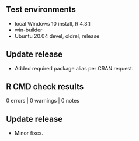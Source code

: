 ## Test environments

* local Windows 10 install, R 4.3.1
* win-builder
* Ubuntu 20.04 devel, oldrel, release

## Update release

* Added required package alias per CRAN request.

## R CMD check results

0 errors | 0 warnings | 0 notes

## Update release

* Minor fixes.
